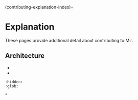 (contributing-explanation-index)=

# Explanation
These pages provide additional detail about contributing to Mir.

## Architecture
- [](mir-architecture)
- [](mir-libraries)

```{toctree}
:hidden:
:glob:

*
```

